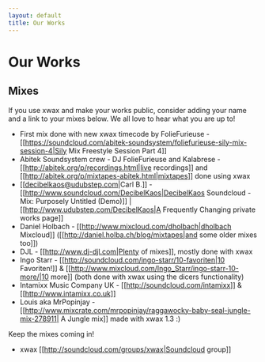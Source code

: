 ```yaml
---
layout: default
title: Our Works
---
```

# Our Works

## Mixes


If you use xwax and make your works public, consider adding your name and a link to your mixes below. We all love to hear what you are up to!

  * First mix done with new xwax timecode by FolieFurieuse - [[https://soundcloud.com/abitek-soundsystem/foliefurieuse-sily-mix-session-4|Sily Mix Freestyle Session Part 4]]
  * Abitek Soundsystem crew - DJ FolieFurieuse and Kalabrese - [[http://abitek.org/p/recordings.html|live recordings]] and [[http://abitek.org/p/mixtapes-abitek.html|mixtapes]] done using xwax
  * [[decibelkaos@udubstep.com|Carl B.]] - [[http://www.soundcloud.com/DecibelKaos|DecibelKaos Soundcloud - Mix: Purposely Untitled (Demo)]] | [[http://www.udubstep.com/DecibelKaos|A Frequently Changing private works page]]
  * Daniel Holbach - [[http://www.mixcloud.com/dholbach|dholbach Mixcloud]] ([[http://daniel.holba.ch/blog/mixtapes|and some older mixes too]])
  * DJL - [[http://www.dj-djl.com|Plenty of mixes]], mostly done with xwax
  * Ingo Starr - [[http://soundcloud.com/ingo-starr/10-favoriten|10 Favoriten!]] & [[http://www.mixcloud.com/Ingo_Starr/ingo-starr-10-more/|10 more]] (both done with xwax using the dicers functionality)
  * Intamixx Music Company UK - [[http://soundcloud.com/intamixx]] & [[http://www.intamixx.co.uk]]
  *  Louis aka MrPopinjay - [[http://www.mixcrate.com/mrpopinjay/raggawocky-baby-seal-jungle-mix-278911| A Jungle mix]] made with xwax 1.3 :)

Keep the mixes coming in!

  * xwax [[http://soundcloud.com/groups/xwax|Soundcloud group]]
